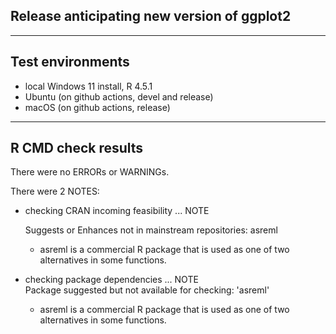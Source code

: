 ## Release anticipating new version of ggplot2

----

## Test environments

* local Windows 11 install, R 4.5.1
* Ubuntu (on github actions, devel and release)
* macOS (on github actions, release)

----

## R CMD check results

There were no ERRORs or WARNINGs.

There were 2 NOTES:

  * checking CRAN incoming feasibility ... NOTE    
  
    Suggests or Enhances not in mainstream repositories: asreml

    - asreml is a commercial R package that is used as one of two alternatives in some functions.

  * checking package dependencies ... NOTE  
    Package suggested but not available for checking: 'asreml'
    
    - asreml is a commercial R package that is used as one of two alternatives in some functions.
